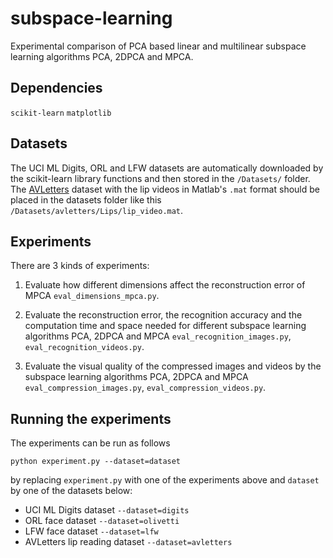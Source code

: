 # subspace-learning
Experimental comparison of PCA based linear and multilinear subspace learning
algorithms PCA, 2DPCA and MPCA.

## Dependencies
`scikit-learn`
`matplotlib`

## Datasets
The UCI ML Digits, ORL and LFW datasets are automatically downloaded by the scikit-learn library
functions and then stored in the `/Datasets/` folder. 
The [AVLetters](http://www.ee.surrey.ac.uk/Projects/LILiR/datasets/avletters1/index.html)
dataset with the lip videos in Matlab's `.mat` format should be placed in the datasets
folder like this `/Datasets/avletters/Lips/lip_video.mat`.

## Experiments
There are 3 kinds of experiments:
1. Evaluate how different dimensions affect the reconstruction error of MPCA
`eval_dimensions_mpca.py`.

2. Evaluate the reconstruction error, the recognition accuracy and the
computation time and space needed for different subspace learning algorithms
PCA, 2DPCA and MPCA `eval_recognition_images.py`, `eval_recognition_videos.py`.

3. Evaluate the visual quality of the compressed images and videos by the 
subspace learning algorithms PCA, 2DPCA and MPCA 
`eval_compression_images.py`, `eval_compression_videos.py`.

## Running the experiments
The experiments can be run as follows
```
python experiment.py --dataset=dataset
```
by replacing `experiment.py` with one of the experiments above and `dataset` by one of the datasets below:
- UCI ML Digits dataset `--dataset=digits`
- ORL face dataset `--dataset=olivetti`
- LFW face dataset `--dataset=lfw`
- AVLetters lip reading dataset `--dataset=avletters`

